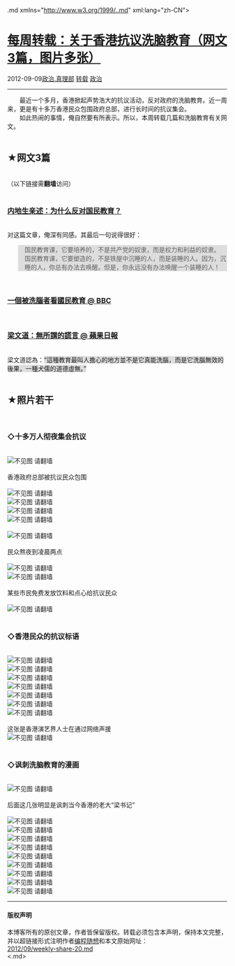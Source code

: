 <!DOCTYPE.md>
.md xmlns="http://www.w3.org/1999/..md" xml:lang="zh-CN">
<head>
<meta http-equiv="Content-Type" content="text.md; charset=utf-8" />
<meta name="generator" content="Python script by program.think@gmail.com" />
<meta name="provider" content="program-think.blogspot.com" />
<link type="text/css" rel="stylesheet" href="../../css/program-think.css" />
<title>每周转载：关于香港抗议洗脑教育（网文3篇，图片多张） - 编程随想的博客</title>
</head>
<body>
<div id="main" style="width:100%;">
<h1><a href="../../index.md" title="回到首页">每周转载：关于香港抗议洗脑教育（网文3篇，图片多张）</a></h1>
<div class="post-info"><span class="date-header">2012-09-09</span><a href="../../tags/E694BFE6B2BB.E79C9FE79086E983A8.md" class="tag">政治.真理部</a> <a href="../../tags/E8BDACE8BDBD.md" class="tag">转载</a> <a href="../../tags/E694BFE6B2BB.md" class="tag">政治</a> </div>
<hr>
<div class="post">
&#12288;&#12288;最近一个多月，香港掀起声势浩大的抗议活动，反对政府的洗脑教育。近一周来，更是有十多万香港民众包围政府总部，进行长时间的抗议集会。<br />&#12288;&#12288;如此热闹的事情，俺自然要有所表示。所以，本周转载几篇和洗脑教育有关网文。<a name='more'></a><!--program-think--><br /><br /><h2>★网文3篇</h2><br />（以下链接需<b>翻墙</b>访问）<br /><br /><h3><a href="https://plus.google.com/u/0/113559088971921339544/posts/3Wbh8TZoGui" target="_blank" rel="nofollow">内地生亲述：为什么反对国民教育？</a></h3><br />对这篇文章，俺深有同感。其最后一句说得很好：<br /><blockquote style="background-color:#DDD;">国民教育课，它要培养的，不是共产党的奴隶，而是权力和利益的奴隶。<br />国民教育课，它要塑造的，不是铁屋中沉睡的人，而是装睡的人。因为，沉睡的人，你总有办法去唤醒。但是，你永远没有办法唤醒一个装睡的人！</blockquote><br /><h3><a href="https://plus.google.com/u/0/113559088971921339544/posts/K5phcRtZ8NG" target="_blank" rel="nofollow">一個被洗腦者看國民教育 @ BBC</a></h3><br /><h3><a href="https://plus.google.com/u/0/113559088971921339544/posts/capKvLVCuMy" target="_blank" rel="nofollow">梁文道：無所謂的謊言 @ 蘋果日報</a></h3><br />梁文道認為：<q style="background-color:#DDD;">這種教育最叫人擔心的地方並不是它真能洗腦，而是它洗腦無效的後果，一種犬儒的道德虛無。</q><br /><br /><h2>★照片若干</h2><br /><h3>◇十多万人彻夜集会抗议</h3><br /><img src="../../images/2012/09/HwK8ROb-e08fKGVg7_Y8BCQD1BF1CZYJUjTDNne-9F8cbQaOHSsGLn8ii_bYK6183ufK5Gn1WZ3GJy7pUb3Sffnp-9AElDioTnIQYAO5jRn_Dj7SYIg" alt="不见图 请翻墙"><br /><br />香港政府总部被抗议民众包围<br /><br /><img src="../../images/2012/09/XAWrSgKYVL18DMIwOTLTdr4KKX3wdhu5KmxCk0Nx-WoKtNbToCO9zc9-Q247FnaGHhop8i2aquUk1bKQfX9j9puSeOZ8Pu2JRR4LnOg2WbYbUO263GE" alt="不见图 请翻墙"><br /><img src="../../images/2012/09/y1rr5JkkSEMP8uFrIygiNiX9zx2v46EgyZNfOUgtlzUwh3PG3yBwZ_2Nkkp5BimhBMyE6qd_QRFfuhYkgPTgh-6wvS47BFF3muj-UaZR36fz-LYHsA" alt="不见图 请翻墙"><br /><img src="../../images/2012/09/KcGARaOTsRXEYaa-BsfdmafHrKEFWe3t9Jckr8FV8YtbrCRNQB5jz7mt1qyrAEmLs1cDY_b8Tcknqyp2r8e0tp7CO-AldPisPy3ZT94VV6G_Zm4yTPg" alt="不见图 请翻墙"><br /><img src="../../images/2012/09/Fw7xqULGa-1mHma4IgQ6muJDBMrVaAe-u8qw0WJ1Qhknp9yBz5WDX9WM22C8YaSJ9EsmybWZLrvmcLmWShZF24BGIEY4t2bkhS6w9vGeXuHciQODKQ" alt="不见图 请翻墙"><br /><br /><img src="../../images/2012/09/BIUdHIy-e5VJMTOnYiucgKYPz-DGac1T2099w5qCrE_XJmFlmvSW-SXxrgu4d6n5Mcgqb8ore4s1Fue-H_ke2tsBsx1zXiiLwso_PoJcKuPYJERaVw" alt="不见图 请翻墙"><br /><br />民众熬夜到凌晨两点<br /><br /><img src="../../images/2012/09/HX-qe4RoILX4VqYiHnPTmJijuLwuqJHopUjSiND0riyKwJNMwhP6NhfjgbIOMX6m6eSQQBque49fOB-5aZd_2gB93C2FPutokmx1gV5fMcZ_e6wlUC8" alt="不见图 请翻墙"><br /><img src="../../images/2012/09/ROhfsbBry0LRlW1sFDk4YOEQeaeLxAk6_eXsYjhFuahr0KjgNQy72yBX9CEX6Zu4BIvf8ic7lkbdux65tf07nymJ8ukNpBKRwCw8A9BdDzoSJhDro5o" alt="不见图 请翻墙"><br /><br />某些市民免费发放饮料和点心给抗议民众<br /><br /><img src="../../images/2012/09/LZaHXlwPTJoPhcZviFolrfKG9lXw9E4ggr3_VzIynAHYsn1dpe8av4-adUkoRDMsQs4_fqsyc_WIzQJ79LGAXKIW6-JKNRowiECj3B4ETdnVp5wD2g" alt="不见图 请翻墙"><br /><br /><h3>◇香港民众的抗议标语</h3><br /><img src="../../images/2012/09/OPJSk7y6Emx_dIeTB4TFWW57I2S-dfN8Q0n0LvwK0Wxuco_06jJhiG_gGoQlOBTZiGtB11NpLdjLr8mAj2BJoIj75WEIi6j7KSbaFm1-nmtcMKp4XSE" alt="不见图 请翻墙"><br /><img src="../../images/2012/09/NHA8oNsALgvogrHhKF69HScM0Z1ZY0gPnXuplF1fuBwkBCUKBedM-hcjQvjdSOE1y3ggpwzC4Io5B03zw-9GaulsC6X-5O7KFPMQ0D3WvRP4Ps3-Cp8" alt="不见图 请翻墙"><br /><img src="../../images/2012/09/AqP_ghrr8liVr11YGY_T80lF_sp04j95_o6oCQVWVgWkEydWShWjnyzczD9Zj6d1yMdxo2H5eLG9BeL7mTysKSj8ZzCRlI5ZU-H1o9lmb_Pe5bosDfY" alt="不见图 请翻墙"><br /><img src="../../images/2012/09/LTKqUeIGv0LtFxG5dj5gG5SCgpNJn0l5hxRCohvsM9IvG63X2WsxsDQlg06MkK0MB_nYbzhlc_KpvRSIHj5NCPt76TJ3drNwf12m7QBESFO0K2fHYf4" alt="不见图 请翻墙"><br /><img src="../../images/2012/09/x0Po8cTspSeyrBZfbYEs0iL5E5cqHnNS-eB8Whr_k3Q3fkp3Av5sLAzd8veUIqL0gVDCpEa4jC7Oc0PfE_tNrC1jYnTN4_ei_QqQFjdnIHGj8yPljI8" alt="不见图 请翻墙"><br /><img src="../../images/2012/09/HweMadaisvAwvcJc0S3H8DfUTvt1nD1gJR2sX7VkqRVdYyh6QHXYSBXqr2qyrG-6VF3j9uL3Q7Pt3EaKYpSruUMbEikZwkjtbv-ZY-i6pmFGHI6HqL8" alt="不见图 请翻墙"><br /><img src="../../images/2012/09/lCMiBOhpZ-lYSfxp_dQPdYPyemh43ox24kwK8gV98cpfViM5FMQoXo1JWZmxpR4PPimlQpXtjaayCiis7h2hGprvkne623Jn723U609roLT4Sj4ljxU" alt="不见图 请翻墙"><br /><br />这张是香港演艺界人士在通过网络声援<br /><img src="../../images/2012/09/FqtFyk5i0865IUuieTSLrLG7g0IgSg9qeWXcfr3kokY8d-Rak99XAEWTQuTkfOIgKfxXAKcKz_FeYk8HWUhdhmthTwLZj_MMKb_EY9V20vLF0xavAIc" alt="不见图 请翻墙"><br /><br /><h3>◇讽刺洗脑教育的漫画</h3><br /><img src="../../images/2012/09/NYBEEI5bFqDQXU6kXzZW2ZRfpnuB5vLGfMAKSafctN_Ho7Yq0u-lYMjzWS1fmvztygHeMoyxMdJSviZzg1a2sN7PHIq6BIh1004cAaXibXXt7Lc4Fs0" alt="不见图 请翻墙"><br /><br />后面这几张明显是讽刺当今香港的老大“梁书记”<br /><br /><img src="../../images/2012/09/iiz4FRSx4K7UHxqJt5uC4iF3A4z0Be_Db8kO8RZNzKV-b3vp7ImE1tbPjCTapDmDCh2KA19Z_dUdqzUd-mGMcukoJK3HF7m1UJKddODOpev64iBi33M" alt="不见图 请翻墙"><br /><img src="../../images/2012/09/XCrm4hnR0iqiKOYfvYP_4kBx2hutmsI1ibxSy-eRZL2ehiAYdmsgRVX1v_UHC7ljoNDxgF2dGLh5DsSgaTMEM1vM9eWWIQhn-rRka3aAV6TZu44tYw" alt="不见图 请翻墙"><br /><img src="../../images/2012/09/PY8tJ3Uld5p0Z6nUYzFBlGMdJbkrNCuRCcRniqoELZyafOMyCmekSFcQk-7tgsJNfWPW6WShFAg6-NCd6yBFHNW7bFRP2haatxcUDVsSrkOcrFqS5Q" alt="不见图 请翻墙"><br /><img src="../../images/2012/09/F7VOZqNGvFG5iyndRQM4GrLzkNQKmTKaSc5X3am64t9bDXC18rrbTdjpgPZIrAbZGPJXig4YNN31qm6_MHn2uaRhgVjS5OVq-jR2N1uSYuKJPTuYpw" alt="不见图 请翻墙"><br /><img src="../../images/2012/09/ga7dhlX3VPDZiQiSU-r7V4ilj2292-1Myvl01XVpc6IvCO7rvPexuZUwYlZ8Ce-Q6_k9EzhHPqmiAGe3YpFjcluyZdsriEZ7YLafyeZBo4JlgF_t8p8" alt="不见图 请翻墙"><br /><img src="../../images/2012/09/pB5U2PIXhWhlNYSwWnr7OKu5wyEpga_K0iRMnzgwkYTo8j6bkQ7rzdXcb3a3o7j7Tkrudsa3PqUcn_9Q7fMdnoJzMGLloL-PsUS5oz9GBcCYX4HtLA4" alt="不见图 请翻墙"><br /><img src="../../images/2012/09/BOLa9jNADsUjMbsRfkNNvI7gLIwH-iXpZBUxa3zFdITNJ1gDWiatpaCGAuNUi1AwrQsbVgps9kyEUkuQ7AVGcXjLBVaPZmUaJIAqj2D67TLbeIbGSNQ" alt="不见图 请翻墙"><br /><img src="../../images/2012/09/hA32JG0fRvohgOQU01T3AzOuWDLKZ6_KgUzRS0dEt8JvZ6TKmSTNuqAV1IEUH7U3INPCARCDWUn0wk8Fh4rOKUsYpGH441Gh0XLeS7JjJbmen5ItvbU" alt="不见图 请翻墙"><br /><img src="../../images/2012/09/AkYInliV2nSVwZ3gJfYbyhLuXHPBaf8daOPShO6iR0Cm6RwL9u5FBgWTLTez3SsAmQcYEfcxMD2Hh6qG2IxphXPCKzhV421cTjTi2jQnubw54ssvmTw" alt="不见图 请翻墙"><br /><div class="blogger-post-footer">
</div>
<hr>
<div class="copyright">
<h4>版权声明</h4>
本博客所有的原创文章，作者皆保留版权。转载必须包含本声明，保持本文完整，并以超链接形式注明作者<a href="mailto:program.think@gmail.com">编程随想</a>和本文原始网址：<br>
<a href="2012/09/weekly-share-20.md">2012/09/weekly-share-20.md</a>
</div>
</div>
</body>
<.md>
